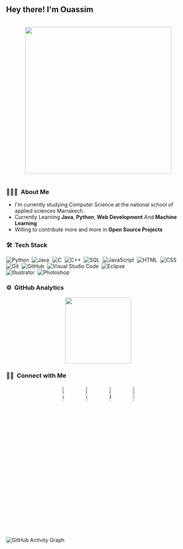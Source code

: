 <!--
Here are some ideas to get you started:

- 🔭 I’m currently working on ...
- 🌱 I’m currently learning ...
- 👯 I’m looking to collaborate on ...
- 🤔 I’m looking for help with ...
- 💬 Ask me about ...
- 📫 How to reach me: ...
- 😄 Pronouns: ...
- ⚡ Fun fact: ...-->

<h2>Hey there! I'm Ouassim</h2>
<p align="center">
<br><img src="https://github.com/chiraag-kakar/chiraag-kakar/blob/master/hadder.gif" width="400px"><br><br>
</p>

 <h3>👨🏻‍💻 &nbsp;About Me</h3>

- I'm currently studying Computer Science  at the national school of applied sciences Marrakech.
- Currently Learning **Java**, **Python**, **Web Development** And **Machine Learning**
- Willing to contribute more and more in **Open Source Projects**


### 🛠 &nbsp;Tech Stack

![Python](https://img.shields.io/badge/-Python-05122A?style=flat&logo=python)&nbsp;
![Java](https://img.shields.io/badge/-Java-05122A?style=flat&logo=Java&logoColor=FFA518)&nbsp;
![C](https://img.shields.io/badge/-C-05122A?style=flat&logo=C&logoColor=A8B9CC)&nbsp;
![C++](https://img.shields.io/badge/-C++-05122A?style=flat&logo=C%2B%2B&logoColor=00599C)&nbsp;
![SQL](https://img.shields.io/badge/-SQL-000?&logo=MySQL&logoColor=FFA518)&nbsp;
![JavaScript](https://img.shields.io/badge/-JavaScript-05122A?style=flat&logo=javascript)&nbsp;
![HTML](https://img.shields.io/badge/-HTML-05122A?style=flat&logo=HTML5)&nbsp;
![CSS](https://img.shields.io/badge/-CSS-05122A?style=flat&logo=CSS3&logoColor=1572B6)&nbsp;
![Git](https://img.shields.io/badge/-Git-05122A?style=flat&logo=git)&nbsp;
![GitHub](https://img.shields.io/badge/-GitHub-05122A?style=flat&logo=github)&nbsp;
![Visual Studio Code](https://img.shields.io/badge/-Visual%20Studio%20Code-05122A?style=flat&logo=visual-studio-code&logoColor=007ACC)&nbsp;
![Eclipse](https://img.shields.io/badge/-Eclipse-05122A?style=flat&logo=eclipse-ide&logoColor=2C2255)\
![Illustrator](https://img.shields.io/badge/-Illustrator-05122A?style=flat&logo=adobe-illustrator)&nbsp;
![Photoshop](https://img.shields.io/badge/-Photoshop-05122A?style=flat&logo=adobe-photoshop)&nbsp;

<!-- ![Django](https://img.shields.io/badge/-Django-05122A?style=flat&logo=django&logoColor=092E20)&nbsp;
![Flask](https://img.shields.io/badge/-Flask-05122A?style=flat&logo=flask)&nbsp; -->




### ⚙️ &nbsp;GitHub Analytics

<p align="center">
<a href="https://github.com/ouassimel">
  <!--<img height="180em" src="https://github-readme-stats-eight-theta.vercel.app/api?username=ouassimel&show_icons=true&theme=algolia&include_all_commits=true&count_private=true"/>-->
  <img height="180em" src="https://github-readme-stats-eight-theta.vercel.app/api/top-langs/?username=ouassimel&layout=compact&langs_count=8&theme=algolia"/>
</a>


### 🤝🏻 &nbsp;Connect with Me

<p align="center">
	<a href="https://github.com/OUASSIMEL/#"><img alt="github" width="10%" style="padding:5px" src="https://img.icons8.com/clouds/100/000000/twitter.png"/></a>
  <a href="ouassim.elyazidi9@gmail.com"><img alt="github" width="10%" style="padding:5px" src="https://img.icons8.com/clouds/100/000000/gmail.png"/></a>
	<a href="www.linkedin.com/in/ouassimelyazidi/"><img alt="linkedin" width="10%" style="padding:5px" src="https://img.icons8.com/clouds/100/000000/linkedin.png"/></a>
	<a href="https://github.com/OUASSIMEL/#"><img alt="facebook" width="10%" style="padding:5px" src="https://img.icons8.com/clouds/100/000000/facebook-new.png"/></a>
</p>
  
![GitHub Activity Graph](https://activity-graph.herokuapp.com/graph?username=ouassimel&bg_color=000000&color=4fff67&line=4fff67&point=ffffff&area=true&hide_border=true)  

  

